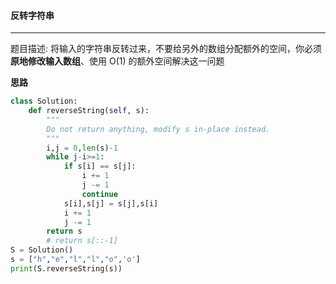 #### 反转字符串

---

题目描述: 将输入的字符串反转过来，不要给另外的数组分配额外的空间，你必须**原地修改输入数组**、使用 O(1) 的额外空间解决这一问题

**思路**

```python
class Solution:
    def reverseString(self, s):
        """
        Do not return anything, modify s in-place instead.
        """
        i,j = 0,len(s)-1
        while j-i>=1:
            if s[i] == s[j]:
                i += 1
                j -= 1
                continue
            s[i],s[j] = s[j],s[i]
            i += 1
            j -= 1
        return s
        # return s[::-1]
S = Solution()
s = ["h","e","l","l","o",'o']
print(S.reverseString(s))
```


